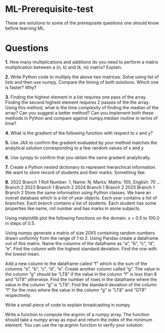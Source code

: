 # ML-Prerequisite-test
These are solutions to some of the prerequisite questions one should know before learning ML.

# Questions
**1.** How many multiplications and additions do you need to perform a matrix multiplication between a (n, k) and (k, m) matrix? Explain.

**2.** Write Python code to multiply the above two matrices. Solve using list of lists and then use numpy. Compare the timing of both solutions. Which one is faster? Why?

**3.** Finding the highest element in a list requires one pass of the array. Finding the second highest element requires 2 passes of the the array. Using this method, what is the time complexity of finding the median of the array? Can you suggest a better method? Can you implement both these methods in Python and compare against numpy.median routine in terms of time?

**4.** What is the gradient of the following function with respect to x and y?

**5.** Use JAX to confirm the gradient evaluated by your method matches the analytical solution corresponding to a few random values of x and y

**6.** Use sympy to confirm that you obtain the same gradient analytically.

**7.** Create a Python nested dictionary to represent hierarchical information. We want to store record of students and their marks. Something like:

**8.** 2022
Branch 1
Roll Number: 1, Name: N, Marks:
Maths: 100, English: 70 …
Branch 2
2023
Branch 1
Branch 2
2024
Branch 1
Branch 2
2025
Branch 1
Branch 2
Store the same information using Python classes. We have an overall database which is a list of year objects. Each year contains a list of branches. Each branch contains a list of students. Each student has some properties like name, roll number and has marks in some subjects.

Using matplotlib plot the following functions on the domain: x = 0.5 to 100.0 in steps of 0.5.

 
 
Using numpy generate a matrix of size 20X5 containing random numbers drawn uniformly from the range of 1 to 2. Using Pandas create a dataframe out of this matrix. Name the columns of the dataframe as “a”, “b”, “c”, “d”, “e”. Find the column with the highest standard deviation. Find the row with the lowest mean.

Add a new column to the dataframe called “f” which is the sum of the columns “a”, “b”, “c”, “d”, “e”. Create another column called “g”. The value in the column “g” should be “LT8” if the value in the column “f” is less than 8 and “GT8” otherwise. Find the number of rows in the dataframe where the value in the column “g” is “LT8”. Find the standard deviation of the column “f” for the rows where the value in the column “g” is “LT8” and “GT8” respectively.

Write a small piece of code to explain broadcasting in numpy.

Write a function to compute the argmin of a numpy array. The function should take a numpy array as input and return the index of the minimum element. You can use the np.argmin function to verify your solution.
